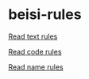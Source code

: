 # beisi-rules
[Read text rules](/text_rules/README.md) 

[Read code rules](/text_rules/README.en.md)  

[Read name rules](/name_rules/name_rules.md)